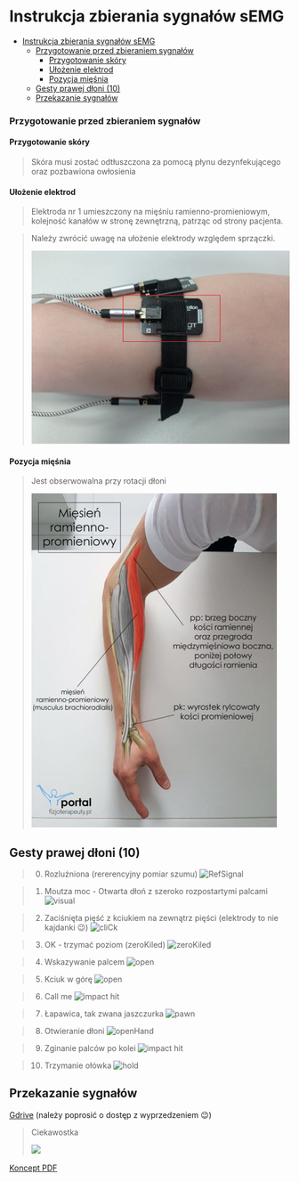 # Instrukcja zbierania sygnałów sEMG

- [Instrukcja zbierania sygnałów sEMG](#instrukcja-zbierania-sygnałów-semg)
    - [Przygotowanie przed zbieraniem sygnałów](#przygotowanie-przed-zbieraniem-sygnałów)
      - [Przygotowanie skóry](#przygotowanie-skóry)
      - [Ułożenie elektrod](#ułożenie-elektrod)
      - [Pozycja mięśnia](#pozycja-mięśnia)
  - [Gesty prawej dłoni (10)](#gesty-prawej-dłoni-10)
  - [Przekazanie sygnałów](#przekazanie-sygnałów)

### Przygotowanie przed zbieraniem sygnałów
#### Przygotowanie skóry
> Skóra musi zostać odtłuszczona za pomocą płynu dezynfekującego oraz pozbawiona owłosienia

#### Ułożenie elektrod
> Elektroda nr 1 umieszczony na mięśniu ramienno-promieniowym, kolejność kanałów w stronę zewnętrzną, patrząc od strony pacjenta.

> Należy zwrócić uwagę na ułożenie elektrody względem sprzączki.
> 
> ![](docs/firstChanel.jpg)
#### Pozycja mięśnia
> Jest obserwowalna przy rotacji dłoni
> 
> ![](docs/miesien-ramienno-promieniowy-441x600.jpg)

## Gesty prawej dłoni (10)

> 0. Rozluźniona (rererencyjny pomiar szumu) ![ RefSignal ](docs/0.gif)

> 1. Moutza moc - Otwarta dłoń z szeroko rozpostartymi palcami ![visual](docs/1.gif)

> 2. Zaciśnięta pięść z kciukiem na zewnątrz pięści (elektrody to nie kajdanki :wink:) ![cliCk](docs/2.gif)
<!-- ![zeroKiled](docs/zk.gif) kciuk do srodka -->

> 3. OK - trzymać poziom (zeroKiled) ![zeroKiled](docs/3.gif)

> 4. Wskazywanie palcem 
> ![open](docs/4.gif)

> 5. Kciuk w górę ![open](docs/5.gif)

> 6. Call me ![impact hit](docs/6.gif)

> 7. Łapawica, tak zwana jaszczurka ![pawn](docs/7.gif)

> 8. Otwieranie dłoni ![openHand](docs/8.gif)

> 9. Zginanie palców po kolei ![impact hit](docs/9.gif)

> 10. Trzymanie ołówka 
> ![hold](docs/10.gif)

## Przekazanie sygnałów
[Gdrive](https://drive.google.com/drive/folders/1npeQl9UDTk9C8ySy3Q2Y92O75FMjxhix?usp=sharing) (należy poprosić o dostęp z wyprzedzeniem :wink:)

> Ciekawostka
>
>![](https://poradniksportowy.pl/wp-content/uploads/2018/02/5481_0.jpg)

[Koncept PDF](https://stijournal.pl/resources/html/article/details?id=204954#233202)
